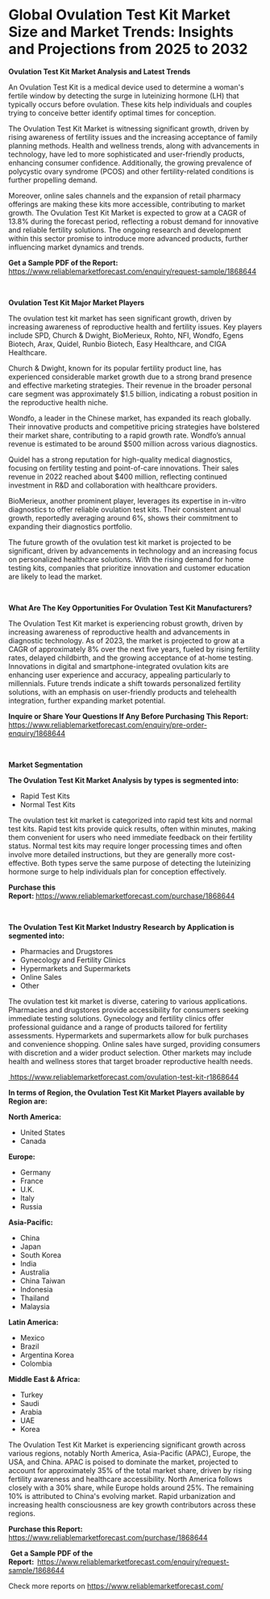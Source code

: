 <p><h1>Global Ovulation Test Kit Market Size and Market Trends: Insights and Projections from 2025 to 2032</h1></p><p><strong>Ovulation Test Kit Market Analysis and Latest Trends</strong></p>
<p><p>An Ovulation Test Kit is a medical device used to determine a woman's fertile window by detecting the surge in luteinizing hormone (LH) that typically occurs before ovulation. These kits help individuals and couples trying to conceive better identify optimal times for conception.</p><p>The Ovulation Test Kit Market is witnessing significant growth, driven by rising awareness of fertility issues and the increasing acceptance of family planning methods. Health and wellness trends, along with advancements in technology, have led to more sophisticated and user-friendly products, enhancing consumer confidence. Additionally, the growing prevalence of polycystic ovary syndrome (PCOS) and other fertility-related conditions is further propelling demand.</p><p>Moreover, online sales channels and the expansion of retail pharmacy offerings are making these kits more accessible, contributing to market growth. The Ovulation Test Kit Market is expected to grow at a CAGR of 13.8% during the forecast period, reflecting a robust demand for innovative and reliable fertility solutions. The ongoing research and development within this sector promise to introduce more advanced products, further influencing market dynamics and trends.</p></p>
<p><strong>Get a Sample PDF of the Report:&nbsp;</strong> <a href="https://www.reliablemarketforecast.com/enquiry/request-sample/1868644?utm_campaign=3225&utm_medium=2&utm_source=Github&utm_content=ia&utm_term=04042025&utm_id=ovulation-test-kit">https://www.reliablemarketforecast.com/enquiry/request-sample/1868644</a></p>
<p>&nbsp;</p>
<p><strong>Ovulation Test Kit Major Market Players</strong></p>
<p><p>The ovulation test kit market has seen significant growth, driven by increasing awareness of reproductive health and fertility issues. Key players include SPD, Church & Dwight, BioMerieux, Rohto, NFI, Wondfo, Egens Biotech, Arax, Quidel, Runbio Biotech, Easy Healthcare, and CIGA Healthcare.</p><p>Church & Dwight, known for its popular fertility product line, has experienced considerable market growth due to a strong brand presence and effective marketing strategies. Their revenue in the broader personal care segment was approximately $1.5 billion, indicating a robust position in the reproductive health niche.</p><p>Wondfo, a leader in the Chinese market, has expanded its reach globally. Their innovative products and competitive pricing strategies have bolstered their market share, contributing to a rapid growth rate. Wondfo’s annual revenue is estimated to be around $500 million across various diagnostics.</p><p>Quidel has a strong reputation for high-quality medical diagnostics, focusing on fertility testing and point-of-care innovations. Their sales revenue in 2022 reached about $400 million, reflecting continued investment in R&D and collaboration with healthcare providers.</p><p>BioMerieux, another prominent player, leverages its expertise in in-vitro diagnostics to offer reliable ovulation test kits. Their consistent annual growth, reportedly averaging around 6%, shows their commitment to expanding their diagnostics portfolio.</p><p>The future growth of the ovulation test kit market is projected to be significant, driven by advancements in technology and an increasing focus on personalized healthcare solutions. With the rising demand for home testing kits, companies that prioritize innovation and customer education are likely to lead the market.</p></p>
<p>&nbsp;</p>
<p><strong>What Are The Key Opportunities For Ovulation Test Kit Manufacturers?</strong></p>
<p><p>The Ovulation Test Kit market is experiencing robust growth, driven by increasing awareness of reproductive health and advancements in diagnostic technology. As of 2023, the market is projected to grow at a CAGR of approximately 8% over the next five years, fueled by rising fertility rates, delayed childbirth, and the growing acceptance of at-home testing. Innovations in digital and smartphone-integrated ovulation kits are enhancing user experience and accuracy, appealing particularly to millennials. Future trends indicate a shift towards personalized fertility solutions, with an emphasis on user-friendly products and telehealth integration, further expanding market potential.</p></p>
<p><strong>Inquire or Share Your Questions If Any Before Purchasing This Report:</strong> <a href="https://www.reliablemarketforecast.com/enquiry/pre-order-enquiry/1868644?utm_campaign=3225&utm_medium=2&utm_source=Github&utm_content=ia&utm_term=04042025&utm_id=ovulation-test-kit">https://www.reliablemarketforecast.com/enquiry/pre-order-enquiry/1868644</a></p>
<p>&nbsp;</p>
<p><strong>Market Segmentation</strong></p>
<p><strong>The Ovulation Test Kit Market Analysis by types is segmented into:</strong></p>
<p><ul><li>Rapid Test Kits</li><li>Normal Test Kits</li></ul></p>
<p><p>The ovulation test kit market is categorized into rapid test kits and normal test kits. Rapid test kits provide quick results, often within minutes, making them convenient for users who need immediate feedback on their fertility status. Normal test kits may require longer processing times and often involve more detailed instructions, but they are generally more cost-effective. Both types serve the same purpose of detecting the luteinizing hormone surge to help individuals plan for conception effectively.</p></p>
<p><strong>Purchase this Report:&nbsp;</strong><a href="https://www.reliablemarketforecast.com/purchase/1868644?utm_campaign=3225&utm_medium=2&utm_source=Github&utm_content=ia&utm_term=04042025&utm_id=ovulation-test-kit">https://www.reliablemarketforecast.com/purchase/1868644</a></p>
<p>&nbsp;</p>
<p><strong>The Ovulation Test Kit Market Industry Research by Application is segmented into:</strong></p>
<p><ul><li>Pharmacies and Drugstores</li><li>Gynecology and Fertility Clinics</li><li>Hypermarkets and Supermarkets</li><li>Online Sales</li><li>Other</li></ul></p>
<p><p>The ovulation test kit market is diverse, catering to various applications. Pharmacies and drugstores provide accessibility for consumers seeking immediate testing solutions. Gynecology and fertility clinics offer professional guidance and a range of products tailored for fertility assessments. Hypermarkets and supermarkets allow for bulk purchases and convenience shopping. Online sales have surged, providing consumers with discretion and a wider product selection. Other markets may include health and wellness stores that target broader reproductive health needs.</p></p>
<p><a href="https://www.reliablemarketforecast.com/ovulation-test-kit-r1868644?utm_campaign=3225&utm_medium=2&utm_source=Github&utm_content=ia&utm_term=04042025&utm_id=ovulation-test-kit">&nbsp;https://www.reliablemarketforecast.com/ovulation-test-kit-r1868644</a></p>
<p><strong>In terms of Region, the Ovulation Test Kit Market Players available by Region are:</strong></p>
<p>
    <p> <strong> North America: </strong>
        <ul>
            <li>United States</li>
            <li>Canada</li>
        </ul>
        </p> 
    <p> <strong> Europe: </strong>
        <ul>
            <li>Germany</li>
            <li>France</li>
            <li>U.K.</li>
            <li>Italy</li>
            <li>Russia</li>
        </ul>
        </p> 
    <p> <strong> Asia-Pacific: </strong>
        <ul>
            <li>China</li>
            <li>Japan</li>
            <li>South Korea</li>
            <li>India</li>
            <li>Australia</li>
            <li>China Taiwan</li>
            <li>Indonesia</li>
            <li>Thailand</li>
            <li>Malaysia</li>
        </ul>
        </p> 
    <p> <strong> Latin America: </strong>
        <ul>
            <li>Mexico</li>
            <li>Brazil</li>
            <li>Argentina Korea</li>
            <li>Colombia</li>
        </ul>
        </p> 
    <p> <strong> Middle East & Africa: </strong>
        <ul>
            <li>Turkey</li>
            <li>Saudi</li>
            <li>Arabia</li>
            <li>UAE</li>
            <li>Korea</li>
        </ul>
    </p>
    </p>
<p><p>The Ovulation Test Kit Market is experiencing significant growth across various regions, notably North America, Asia-Pacific (APAC), Europe, the USA, and China. APAC is poised to dominate the market, projected to account for approximately 35% of the total market share, driven by rising fertility awareness and healthcare accessibility. North America follows closely with a 30% share, while Europe holds around 25%. The remaining 10% is attributed to China's evolving market. Rapid urbanization and increasing health consciousness are key growth contributors across these regions.</p></p>
<p><strong>Purchase this Report: </strong><a href="https://www.reliablemarketforecast.com/purchase/1868644?utm_campaign=3225&utm_medium=2&utm_source=Github&utm_content=ia&utm_term=04042025&utm_id=ovulation-test-kit">https://www.reliablemarketforecast.com/purchase/1868644</a></p>
<p>&nbsp;<strong>Get a Sample PDF of the Report:&nbsp;&nbsp;</strong><a href="https://www.reliablemarketforecast.com/enquiry/request-sample/1868644?utm_campaign=3225&utm_medium=2&utm_source=Github&utm_content=ia&utm_term=04042025&utm_id=ovulation-test-kit">https://www.reliablemarketforecast.com/enquiry/request-sample/1868644</a></p>
<p><strong></strong></p>
<p>Check more reports on <a href="https://www.reliablemarketforecast.com/?utm_campaign=3225&utm_medium=2&utm_source=Github&utm_content=ia&utm_term=04042025&utm_id=ovulation-test-kit">https://www.reliablemarketforecast.com/</a></p>